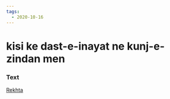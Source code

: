 ```yaml
---
tags:
  - 2020-10-16
---
```

# kisi ke dast-e-inayat ne kunj-e-zindan men 

### Text
[Rekhta](https://www.rekhta.org/nazms/ai-habiib-e-ambar-dast-faiz-ahmad-faiz-nazms?lang=ur)

